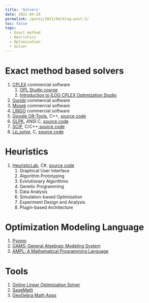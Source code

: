 ```yaml
---
title: 'Solvers'
date: 2021-04-29
permalink: /posts/2021/04/blog-post-2/
toc: false
tags:
  - Exact method
  - Heuristics
  - Optimization
  - Solver
---
```



# Exact method based solvers

1. [CPLEX](https://www.ibm.com/analytics/cplex-optimizer) commercial software
    1. [OPL Studio course](http://runelarsen.dk/elearn/)
    2. [Introduction to ILOG CPLEX Optimization Studio](https://courses.ie.bilkent.edu.tr/ie477/wp-content/uploads/sites/2/2019/12/cplex.pdf)
3. [Gurobi](https://www.gurobi.com/) commercial software
4. [Mosek](https://www.mosek.com/) commercial software
5. [LINGO](https://www.lindo.com/index.php/products/lingo-and-optimization-modeling?catid=89&id=88:powerful-lingo-solvers) commercial software
6. [Google OR-Tools](https://developers.google.com/optimization), C++, [source code](https://github.com/google/or-tools)
7. [GLPK](https://www.gnu.org/software/glpk/), ANSI C, [source code](https://www.gnu.org/software/glpk/#TOCdownloading)
8. [SCIP](https://www.scipopt.org/), C/C++,[source code](https://scip.zib.de/download.php?fname=scipoptsuite-7.0.2.tgz)
9. [Lp_solve](https://cran.r-project.org/web/packages/lpSolve/index.html), C, [source code](https://cran.r-project.org/src/contrib/Archive/lpSolve)


# Heuristics

1. [HeuristicLab](https://dev.heuristiclab.com/trac.fcgi/wiki), C#, [source code](https://dev.heuristiclab.com/raw-attachment/wiki/Download/HeuristicLab%203.3.16.zip)
    1. Graphical User Interface
    2. Algorithm Prototyping
    3. Evolutionary Algorithms
    4. Genetic Programming
    5. Data Analysis
    6. Simulation-based Optimization
    7. Experiment Design and Analysis
    8. Plugin-based Architecture
 
# Optimization Modeling Language

1. [Pyomo](https://link.springer.com/book/10.1007/978-3-030-68928-5)
2. [GAMS: General Algebraic Modeling System](https://www.gams.com/)
3. [AMPL: A Mathematical Programming Language](https://ampl.com/)

# Tools

1. [Online Linear Optimization Solver](http://online-optimizer.appspot.com/)
2. [SageMath](https://www.sagemath.org/)
3. [GeoGebra Math Apps](https://www.geogebra.org/)
